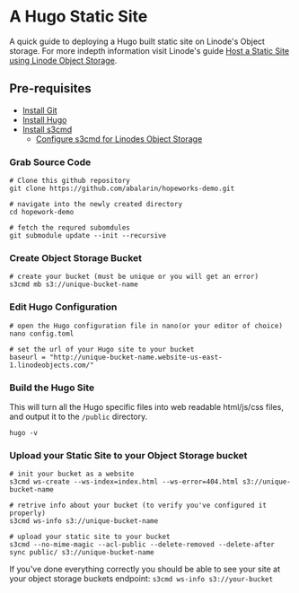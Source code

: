 # A Hugo Static Site
A quick guide to deploying a Hugo built static site on Linode's Object storage. For more indepth information visit Linode's guide [Host a Static Site using Linode Object Storage](https://www.linode.com/docs/platform/object-storage/host-static-site-object-storage/).

## Pre-requisites
- [Install Git](https://git-scm.com/book/en/v2/Getting-Started-Installing-Git)
- [Install Hugo](https://gohugo.io/getting-started/installing/)
- [Install s3cmd](https://s3tools.org/s3cmd)
    - [Configure s3cmd for Linodes Object Storage](https://www.linode.com/docs/platform/object-storage/how-to-use-object-storage/#install-and-configure-s3cmd)

### Grab Source Code
```
# Clone this github repository
git clone https://github.com/abalarin/hopeworks-demo.git

# navigate into the newly created directory
cd hopework-demo

# fetch the requred subomdules
git submodule update --init --recursive
```
### Create Object Storage Bucket
```
# create your bucket (must be unique or you will get an error)
s3cmd mb s3://unique-bucket-name
```

### Edit Hugo Configuration
```
# open the Hugo configuration file in nano(or your editor of choice)
nano config.toml

# set the url of your Hugo site to your bucket
baseurl = "http://unique-bucket-name.website-us-east-1.linodeobjects.com/"
```

### Build the Hugo Site
This will turn all the Hugo specific files into web readable html/js/css files, and output it to the `/public` directory.
```
hugo -v
```

### Upload your Static Site to your Object Storage bucket
```
# init your bucket as a website
s3cmd ws-create --ws-index=index.html --ws-error=404.html s3://unique-bucket-name

# retrive info about your bucket (to verify you've configured it properly)
s3cmd ws-info s3://unique-bucket-name

# upload your static site to your bucket
s3cmd --no-mime-magic --acl-public --delete-removed --delete-after sync public/ s3://unique-bucket-name
```

If you've done everything correctly you should be able to see your site at your object storage buckets endpoint: `s3cmd ws-info s3://your-bucket`